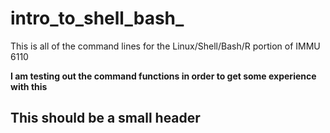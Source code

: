 # intro_to_shell_bash_
This is all of the command lines for the Linux/Shell/Bash/R portion of IMMU 6110

**I am testing out the command functions in order to get some experience with this**
## This should be a small header
